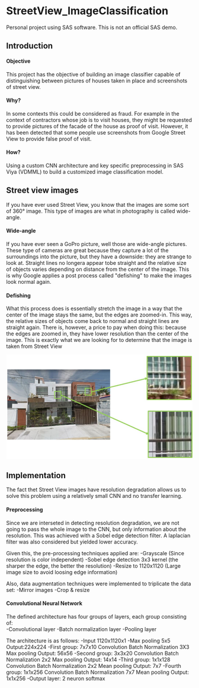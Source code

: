 # StreetView_ImageClassification
Personal project using SAS software. This is not an official SAS demo.

## Introduction

#### Objective
This project has the objective of building an image classifier capable of distinguishing between pictures of houses taken in place and screenshots of street view.

#### Why?
In some contexts this could be considered as fraud. For example in the context of contractors whose job is to visit houses, they might be requested to provide pictures of the facade of the house as proof of visit. However, it has been detected that some people use screenshots from Google Street View to provide false proof of visit.

#### How?
Using a custom CNN architecture and key specific preprocessing in SAS Viya (VDMML) to build a customized image classification model.

## Street view images
If you have ever used Street View, you know that the images are some sort of 360° image. This type of images are what in photography is called wide-angle. 

#### Wide-angle
If you have ever seen a GoPro picture, well those are wide-angle pictures. These type of cameras are great because they capture a lot of the surroundings into the picture, but they have a downside: they are strange to look at. Straight lines no longera appear tobe straight and the relative size of objects varies depending on distance from the center of the image. This is why Google applies a post process called "defishing" to make the images look normal again.

#### Defishing 
What this process does is essentially stretch the image in a way that the center of the image stays the same, but the edges are zoomed-in. This way, the relative sizes of objects come back to normal and straight lines are straight again. There is, however, a price to pay when doing this: because the edges are zoomed in, they have lower resolution than the center of the image. This is exactly what we are looking for to determine that the image is taken from Street View


![Alt text](/Doc_Resources/zoom.jpg?raw=true "Resolution degradation")

## Implementation
The fact thet Street View images have resolution degradation allows us to solve this problem using a relatively small CNN and no transfer learning. 
#### Preprocessing
Since we are interseted in detecting resolution degradation, we are not going to pass the whole image to the CNN, but only information about the resolution. This was achieved with a Sobel edge detection filter. A laplacian filter was also considered but yielded lower accuracy.

Given this, the pre-processing techniques applied are:
-Grayscale (Since resolution is color independent)
-Sobel edge detection 3x3 kernel (the sharper the edge, the better the resolution)
-Resize to 1120x1120  (Large image size to avoid loosing edge information)

Also, data augmentation techniques were implemented to triplicate the data set:
-Mirror images
-Crop & resize

#### Convolutional Neural Network

The defined architecture has four groups of layers, each group consisting of:\
-Convolutional layer
-Batch normalization layer
-Pooling layer

The architecture is as follows:
-Input 1120x1120x1
-Max pooling 5x5    Output:224x224
-First group:
   7x7x10 Convolution
   Batch Normalization
   3X3 Max pooling
   Output: 56x56
-Second group:
   3x3x20 Convolution
   Batch Normalization
   2x2 Max pooling
   Output: 14x14
-Third group:
   1x1x128 Convolution
   Batch Normalization
   2x2 Mean pooling
   Output: 7x7
-Fourth group:
   1x1x256 Convolution
   Batch Normalization
   7x7 Mean pooling
   Output: 1x1x256
-Output layer: 2 neuron softmax
